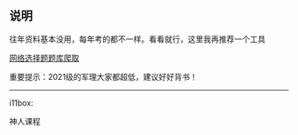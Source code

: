 ## 说明

往年资料基本没用，每年考的都不一样。看看就行，这里我再推荐一个工具

[网络选择题题库爬取](https://github.com/F5Soft/RubbishMaoGai)

重要提示：2021级的军理大家都超低，建议好好背书！

---

i11box:

神人课程